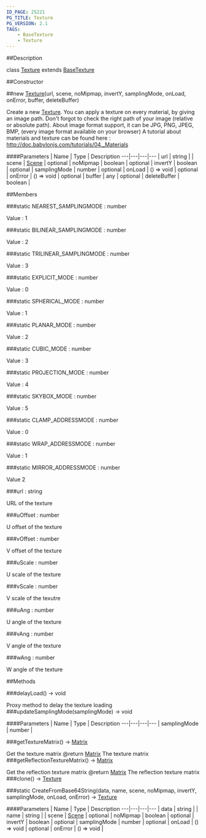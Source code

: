 ```yaml
---
ID_PAGE: 25221
PG_TITLE: Texture
PG_VERSION: 2.1
TAGS:
    - BaseTexture
    - Texture
---
```

##Description

class [Texture](/classes/2.2/Texture) extends [BaseTexture](/classes/2.2/BaseTexture)



##Constructor

##new [Texture](/classes/2.2/Texture)(url, scene, noMipmap, invertY, samplingMode, onLoad, onError, buffer, deleteBuffer)

Create a new [Texture](/classes/2.2/Texture).
You can apply a texture on every material, by giving an image path.
Don't forgot to check the right path of your image (relative or absolute path). About image format support, it can be JPG, PNG, JPEG, BMP, (every image format available on your browser)
A tutorial about materials and texture can be found here : http://doc.babylonjs.com/tutorials/04._Materials

####Parameters
 | Name | Type | Description
---|---|---|---
 | url | string | 
 | scene | [Scene](/classes/2.2/Scene) | 
optional | noMipmap | boolean | 
optional | invertY | boolean | 
optional | samplingMode | number | 
optional | onLoad | () =&gt; void | 
optional | onError | () =&gt; void | 
optional | buffer | any | 
optional | deleteBuffer | boolean | 

##Members

###static NEAREST_SAMPLINGMODE : number

Value : 1

###static BILINEAR_SAMPLINGMODE : number

Value : 2

###static TRILINEAR_SAMPLINGMODE : number

Value : 3

###static EXPLICIT_MODE : number

Value : 0

###static SPHERICAL_MODE : number

Value : 1

###static PLANAR_MODE : number

Value : 2

###static CUBIC_MODE : number

Value : 3

###static PROJECTION_MODE : number

Value : 4

###static SKYBOX_MODE : number

Value : 5

###static CLAMP_ADDRESSMODE : number

Value : 0

###static WRAP_ADDRESSMODE : number

Value : 1

###static MIRROR_ADDRESSMODE : number

Value 2

###url : string

URL of the texture

###uOffset : number

U offset of the texture

###vOffset : number

V offset of the texture

###uScale : number

U scale of the texture

###vScale : number

V scale of the texutre

###uAng : number

U angle of the texture

###vAng : number

V angle of the texture

###wAng : number

W angle of the texture

##Methods

###delayLoad() &rarr; void

Proxy method to delay the texture loading
###updateSamplingMode(samplingMode) &rarr; void



####Parameters
 | Name | Type | Description
---|---|---|---
 | samplingMode | number | 

###getTextureMatrix() &rarr; [Matrix](/classes/2.2/Matrix)

Get the texture matrix
@return [Matrix](/classes/2.2/Matrix) The texture matrix
###getReflectionTextureMatrix() &rarr; [Matrix](/classes/2.2/Matrix)

Get the reflection texture matrix
@return [Matrix](/classes/2.2/Matrix) The reflection texture matrix
###clone() &rarr; [Texture](/classes/2.2/Texture)


###static CreateFromBase64String(data, name, scene, noMipmap, invertY, samplingMode, onLoad, onError) &rarr; [Texture](/classes/2.2/Texture)



####Parameters
 | Name | Type | Description
---|---|---|---
 | data | string | 
 | name | string | 
 | scene | [Scene](/classes/2.2/Scene) | 
optional | noMipmap | boolean | 
optional | invertY | boolean | 
optional | samplingMode | number | 
optional | onLoad | () =&gt; void | 
optional | onError | () =&gt; void | 

